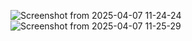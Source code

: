 ![Screenshot from 2025-04-07 11-24-24](https://github.com/user-attachments/assets/58590ef2-c6bf-431e-bc34-b1b68796d80e)
![Screenshot from 2025-04-07 11-25-29](https://github.com/user-attachments/assets/2d9f56fe-c17f-4436-930b-3ca903466c03)
